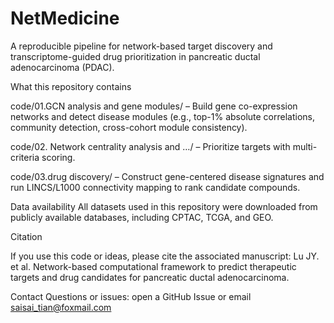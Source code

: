# NetMedicine

A reproducible pipeline for network-based target discovery and transcriptome-guided drug prioritization in pancreatic ductal adenocarcinoma (PDAC).

What this repository contains

code/01.GCN analysis and gene modules/ – Build gene co-expression networks and detect disease modules (e.g., top-1% absolute correlations, community detection, cross-cohort module consistency).

code/02. Network centrality analysis and …/ – Prioritize targets with multi-criteria scoring.

code/03.drug discovery/ – Construct gene-centered disease signatures and run LINCS/L1000 connectivity mapping to rank candidate compounds.

Data availability
All datasets used in this repository were downloaded from publicly available databases, including CPTAC, TCGA, and GEO.

Citation

If you use this code or ideas, please cite the associated manuscript:
Lu JY. et al. Network-based computational framework to predict therapeutic targets and drug candidates for pancreatic ductal adenocarcinoma.

Contact
Questions or issues: open a GitHub Issue or email saisai_tian@foxmail.com
